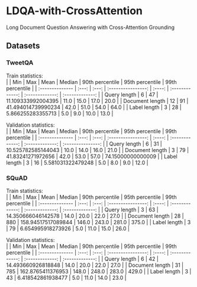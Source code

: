 # LDQA-with-CrossAttention
Long Document Question Answering with Cross-Attention Grounding


## Datasets

### TweetQA

Train statistics:                                                                                                    
|                 |  Min  |  Max  |        Mean        | Median | 90th percentile | 95th percentile | 99th percentile |
| :-------------- | :---: | :---: | :----------------: | :----: | :-------------: | :-------------: | :-------------: |
| Query length    |   6   |  47   | 11.109333992004395 |  11.0  |      15.0       |      17.0       |      20.0       |
| Document length |  12   |  91   | 41.494014739990234 |  42.0  |      51.0       |      54.0       |      64.0       |
| Label length    |   3   |  28   | 5.866255283355713  |  5.0   |       9.0       |      10.0       |      13.0       |

Validation statistics:                                                                                               
|                 |  Min  |  Max  |        Mean        | Median | 90th percentile | 95th percentile |  99th percentile  |
| :-------------- | :---: | :---: | :----------------: | :----: | :-------------: | :-------------: | :---------------: |
| Query length    |   6   |  31   | 10.525782585144043 |  10.0  |      14.0       |      16.0       |       21.0        |
| Document length |   3   |  79   | 41.83241271972656  |  42.0  |      53.0       |      57.0       | 74.15000000000009 |
| Label length    |   3   |  16   | 5.581031322479248  |  5.0   |       8.0       |       9.0       |       12.0        |

### SQuAD

Train statistics:                                                                                                  
|                 |  Min  |  Max  |        Mean        | Median | 90th percentile | 95th percentile | 99th percentile |
| :-------------- | :---: | :---: | :----------------: | :----: | :-------------: | :-------------: | :-------------: |
| Query length    |   3   |  63   | 14.350666046142578 |  14.0  |      20.0       |      22.0       |      27.0       |
| Document length |  28   |  880  | 158.94517517089844 | 146.0  |      243.0      |      281.0      |      375.0      |
| Label length    |   3   |  79   | 6.654995918273926  |  5.0   |      11.0       |      15.0       |      26.0       |
                                                                                
Validation statistics:                                                                                             
|                 |  Min  |  Max  |        Mean        | Median | 90th percentile | 95th percentile | 99th percentile |
| :-------------- | :---: | :---: | :----------------: | :----: | :-------------: | :-------------: | :-------------: |
| Query length    |   6   |  42   | 14.493660926818848 |  14.0  |      20.0       |      22.0       |      27.0       |
| Document length |  31   |  785  | 162.8765411376953  | 148.0  |      248.0      |      283.0      |      429.0      |
| Label length    |   3   |  43   | 6.418542861938477  |  5.0   |      11.0       |      14.0       |      23.0       |